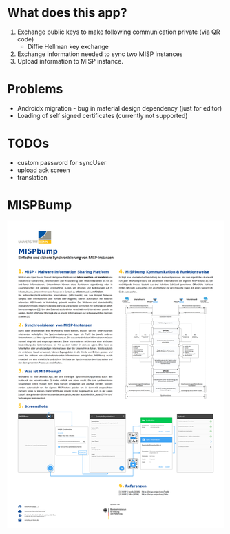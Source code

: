 # What does this app?
1. Exchange public keys to make following communication private (via QR code)
    + Diffie Hellman key exchange
2. Exchange information needed to sync two MISP instances
3. Upload information to MISP instance.

# Problems
+ Androidx migration - bug in material design dependency (just for editor)
+ Loading of self signed certificates (currently not supported)

# TODOs
+ custom password for syncUser
+ upload ack screen
+ translation

# MISPBump
![Alt text](./poster/mispbump.png)
